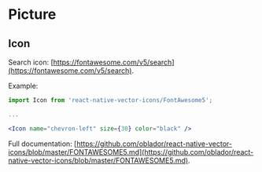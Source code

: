 # Picture

## Icon

Search icon: [https://fontawesome.com/v5/search](https://fontawesome.com/v5/search).

Example:

```jsx
import Icon from 'react-native-vector-icons/FontAwesome5';

...

<Icon name="chevron-left" size={30} color="black" />
```

Full documentation: [https://github.com/oblador/react-native-vector-icons/blob/master/FONTAWESOME5.md](https://github.com/oblador/react-native-vector-icons/blob/master/FONTAWESOME5.md).

